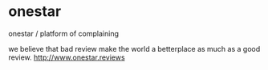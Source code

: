 onestar
=======

onestar / platform of complaining

we believe that bad review make the world a betterplace as much as a good review.
http://www.onestar.reviews